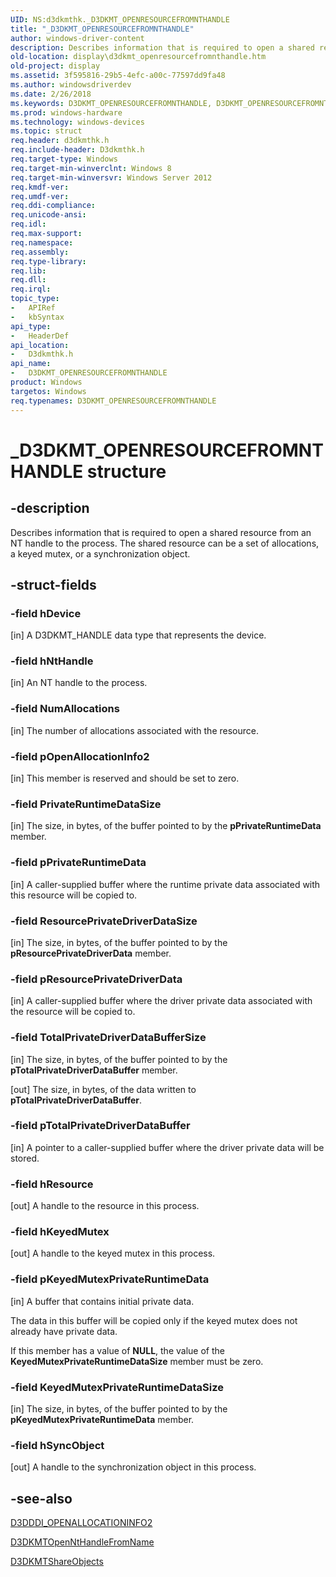 ```yaml
---
UID: NS:d3dkmthk._D3DKMT_OPENRESOURCEFROMNTHANDLE
title: "_D3DKMT_OPENRESOURCEFROMNTHANDLE"
author: windows-driver-content
description: Describes information that is required to open a shared resource from an NT handle to the process. The shared resource can be a set of allocations, a keyed mutex, or a synchronization object.
old-location: display\d3dkmt_openresourcefromnthandle.htm
old-project: display
ms.assetid: 3f595816-29b5-4efc-a00c-77597dd9fa48
ms.author: windowsdriverdev
ms.date: 2/26/2018
ms.keywords: D3DKMT_OPENRESOURCEFROMNTHANDLE, D3DKMT_OPENRESOURCEFROMNTHANDLE structure [Display Devices], _D3DKMT_OPENRESOURCEFROMNTHANDLE, d3dkmthk/D3DKMT_OPENRESOURCEFROMNTHANDLE, display.d3dkmt_openresourcefromnthandle
ms.prod: windows-hardware
ms.technology: windows-devices
ms.topic: struct
req.header: d3dkmthk.h
req.include-header: D3dkmthk.h
req.target-type: Windows
req.target-min-winverclnt: Windows 8
req.target-min-winversvr: Windows Server 2012
req.kmdf-ver: 
req.umdf-ver: 
req.ddi-compliance: 
req.unicode-ansi: 
req.idl: 
req.max-support: 
req.namespace: 
req.assembly: 
req.type-library: 
req.lib: 
req.dll: 
req.irql: 
topic_type:
-	APIRef
-	kbSyntax
api_type:
-	HeaderDef
api_location:
-	D3dkmthk.h
api_name:
-	D3DKMT_OPENRESOURCEFROMNTHANDLE
product: Windows
targetos: Windows
req.typenames: D3DKMT_OPENRESOURCEFROMNTHANDLE
---
```


# _D3DKMT_OPENRESOURCEFROMNTHANDLE structure


## -description


Describes information that is required to open a shared resource from an NT handle to the process. The shared resource can be a set of allocations, a keyed mutex, or a synchronization object.


## -struct-fields




### -field hDevice

[in] A D3DKMT_HANDLE data type that represents the device.


### -field hNtHandle

[in] An NT handle to the process.


### -field NumAllocations

[in] The number of allocations associated with the resource.


### -field pOpenAllocationInfo2

[in] This member is reserved and should be set to zero.


### -field PrivateRuntimeDataSize

[in] The size, in bytes, of the buffer pointed to by the <b>pPrivateRuntimeData</b> member.


### -field pPrivateRuntimeData

[in] A caller-supplied buffer where the runtime private data associated with this resource will be copied to.


### -field ResourcePrivateDriverDataSize

[in] The size, in bytes, of the  buffer pointed to by the <b>pResourcePrivateDriverData</b> member.


### -field pResourcePrivateDriverData

[in] A caller-supplied buffer where the driver private data associated with the resource will be copied to.


### -field TotalPrivateDriverDataBufferSize

[in] The size, in bytes, of the buffer pointed to by the <b>pTotalPrivateDriverDataBuffer</b> member.

[out] The size, in bytes, of  the data written to <b>pTotalPrivateDriverDataBuffer</b>.


### -field pTotalPrivateDriverDataBuffer

[in] A pointer to a caller-supplied buffer where the driver private data will be stored.


### -field hResource

[out] A handle to the resource in this process.


### -field hKeyedMutex

[out] A handle to the keyed mutex in this process.


### -field pKeyedMutexPrivateRuntimeData

[in] A buffer that contains initial private data.

The data in this buffer will be copied only if the keyed mutex does not already have private data.

If this member has a value of <b>NULL</b>, the value of the <b>KeyedMutexPrivateRuntimeDataSize</b> member must be zero.


### -field KeyedMutexPrivateRuntimeDataSize

[in] The size, in bytes, of the buffer pointed to by the <b>pKeyedMutexPrivateRuntimeData</b> member.


### -field hSyncObject

[out] A handle to the synchronization object in this process.


## -see-also




<a href="https://msdn.microsoft.com/library/windows/hardware/hh439280">D3DDDI_OPENALLOCATIONINFO2</a>



<a href="https://msdn.microsoft.com/library/windows/hardware/hh439409">D3DKMTOpenNtHandleFromName</a>



<a href="https://msdn.microsoft.com/library/windows/hardware/hh780251">D3DKMTShareObjects</a>
 

 

